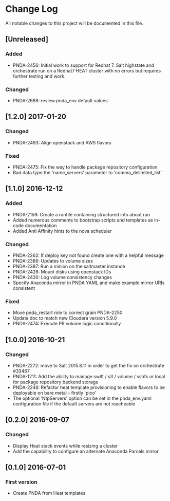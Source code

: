 # Change Log
All notable changes to this project will be documented in this file.

## [Unreleased]
### Added
- PNDA-2456: Initial work to support for Redhat 7. Salt highstate and orchestrate run on a Redhat7 HEAT cluster with no errors but requires further testing and work.
### Changed
- PNDA-2688: review pnda_env default values

## [1.2.0] 2017-01-20
### Changed
- PNDA-2493: Align openstack and AWS flavors

### Fixed
- PNDA-2475: Fix the way to handle package repository configuration
- Bad data type the 'name_servers' parameter to 'comma_delimited_list'

## [1.1.0] 2016-12-12
### Added
- PNDA-2159: Create a runfile containing structured info about run
- Added numerous comments to bootstrap scripts and templates as in-code documentation
- Added Anti Affinity hints to the nova scheduler

### Changed
- PNDA-2262: If deploy key not found create one with a helpful message
- PNDA-2386: Updates to volume sizes
- PNDA-2387: Run a minion on the saltmaster instance
- PNDA-2428: Mount disks using openstack IDs
- PNDA-2430: Log volume consistency changes
- Specify Anaconda mirror in PNDA YAML and make example mirror URIs consistent

### Fixed
- Move pnda_restart role to correct grain PNDA-2250
- Update doc to match new Cloudera version 5.9.0
- PNDA-2474: Execute PR volume logic conditionally

## [1.0.0] 2016-10-21
### Changed
- PNDA-2272: move to Salt 2015.8.11 in order to get the fix on orchestrate #33467
- PNDA-1211: Add the ability to manage swift / s3 / volume / sshfs or local for package repository backend storage
- PNDA-2248: Refactor heat template provisioning to enable flavors to be deployable on bare metal - firstly 'pico'
- The optional 'NtpServers' option can be set in the pnda_env.yaml configuration file if the default servers are not reacheable

## [0.2.0] 2016-09-07
### Changed
- Display Heat stack events while resizing a cluster
- Add the capability to configure an alternate Anaconda Parcels mirror

## [0.1.0] 2016-07-01
### First version
- Create PNDA from Heat templates
